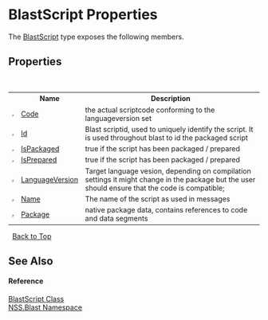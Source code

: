 # BlastScript Properties
 

The <a href="T_NSS_Blast_BlastScript">BlastScript</a> type exposes the following members.


## Properties
&nbsp;<table><tr><th></th><th>Name</th><th>Description</th></tr><tr><td>![Public property](media/pubproperty.gif "Public property")</td><td><a href="P_NSS_Blast_BlastScript_Code">Code</a></td><td>
the actual scriptcode conforming to the languageversion set</td></tr><tr><td>![Public property](media/pubproperty.gif "Public property")</td><td><a href="P_NSS_Blast_BlastScript_Id">Id</a></td><td>
Blast scriptid, used to uniquely identify the script. It is used throughout blast to id the packaged script</td></tr><tr><td>![Public property](media/pubproperty.gif "Public property")</td><td><a href="P_NSS_Blast_BlastScript_IsPackaged">IsPackaged</a></td><td>
true if the script has been packaged / prepared</td></tr><tr><td>![Public property](media/pubproperty.gif "Public property")</td><td><a href="P_NSS_Blast_BlastScript_IsPrepared">IsPrepared</a></td><td>
true if the script has been packaged / prepared</td></tr><tr><td>![Public property](media/pubproperty.gif "Public property")</td><td><a href="P_NSS_Blast_BlastScript_LanguageVersion">LanguageVersion</a></td><td>
Target language vesion, depending on compilation settings it might change in the package but the user should ensure that the code is compatible;</td></tr><tr><td>![Public property](media/pubproperty.gif "Public property")</td><td><a href="P_NSS_Blast_BlastScript_Name">Name</a></td><td>
The name of the script as used in messages</td></tr><tr><td>![Public property](media/pubproperty.gif "Public property")</td><td><a href="P_NSS_Blast_BlastScript_Package">Package</a></td><td>
native package data, contains references to code and data segments</td></tr></table>&nbsp;
<a href="#blastscript-properties">Back to Top</a>

## See Also


#### Reference
<a href="T_NSS_Blast_BlastScript">BlastScript Class</a><br /><a href="N_NSS_Blast">NSS.Blast Namespace</a><br />